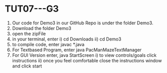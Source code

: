 # TUT07---G3

1) Our code for Demo3 in our GitHub Repo is under the folder Demo3. 
2) Download the folder Demo3 
3) open the zipFile
4) in your terminal, enter
	i) cd Downloads
	ii) cd Demo3
5) to compile code, enter javac *.java
6) For Textbased Program, enter java PacManMazeTextManager
7) For GUI Version enter, java StartScreen
	i) to view controls/goals click instructions
	ii) once you feel comfortable close the instructions window and click start



